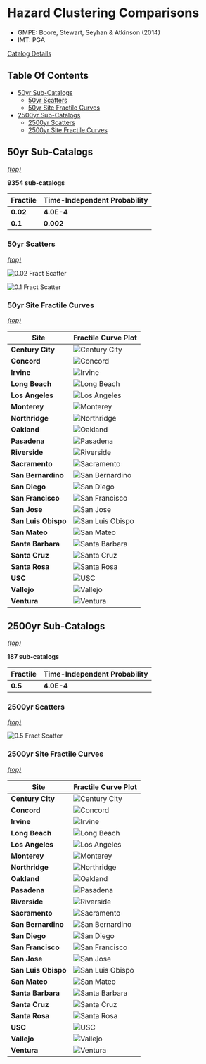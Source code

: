# Hazard Clustering Comparisons

* GMPE: Boore, Stewart, Seyhan & Atkinson (2014)
* IMT: PGA

[Catalog Details](../#bruce-2381)

## Table Of Contents
* [50yr Sub-Catalogs](#50yr-sub-catalogs)
  * [50yr Scatters](#50yr-scatters)
  * [50yr Site Fractile Curves](#50yr-site-fractile-curves)
* [2500yr Sub-Catalogs](#2500yr-sub-catalogs)
  * [2500yr Scatters](#2500yr-scatters)
  * [2500yr Site Fractile Curves](#2500yr-site-fractile-curves)
## 50yr Sub-Catalogs
*[(top)](#table-of-contents)*

**9354 sub-catalogs**

| Fractile | Time-Independent Probability |
|-----|-----|
| **0.02** | **4.0E-4** |
| **0.1** | **0.002** |
### 50yr Scatters
*[(top)](#table-of-contents)*

![0.02 Fract Scatter](resources/50yr_scatter_fract0.02.png)

![0.1 Fract Scatter](resources/50yr_scatter_fract0.1.png)

### 50yr Site Fractile Curves
*[(top)](#table-of-contents)*

| Site | Fractile Curve Plot |
|-----|-----|
| **Century City** | ![Century City](resources/Century_City_50yr.png) |
| **Concord** | ![Concord](resources/Concord_50yr.png) |
| **Irvine** | ![Irvine](resources/Irvine_50yr.png) |
| **Long Beach** | ![Long Beach](resources/Long_Beach_50yr.png) |
| **Los Angeles** | ![Los Angeles](resources/Los_Angeles_50yr.png) |
| **Monterey** | ![Monterey](resources/Monterey_50yr.png) |
| **Northridge** | ![Northridge](resources/Northridge_50yr.png) |
| **Oakland** | ![Oakland](resources/Oakland_50yr.png) |
| **Pasadena** | ![Pasadena](resources/Pasadena_50yr.png) |
| **Riverside** | ![Riverside](resources/Riverside_50yr.png) |
| **Sacramento** | ![Sacramento](resources/Sacramento_50yr.png) |
| **San Bernardino** | ![San Bernardino](resources/San_Bernardino_50yr.png) |
| **San Diego** | ![San Diego](resources/San_Diego_50yr.png) |
| **San Francisco** | ![San Francisco](resources/San_Francisco_50yr.png) |
| **San Jose** | ![San Jose](resources/San_Jose_50yr.png) |
| **San Luis Obispo** | ![San Luis Obispo](resources/San_Luis_Obispo_50yr.png) |
| **San Mateo** | ![San Mateo](resources/San_Mateo_50yr.png) |
| **Santa Barbara** | ![Santa Barbara](resources/Santa_Barbara_50yr.png) |
| **Santa Cruz** | ![Santa Cruz](resources/Santa_Cruz_50yr.png) |
| **Santa Rosa** | ![Santa Rosa](resources/Santa_Rosa_50yr.png) |
| **USC** | ![USC](resources/USC_50yr.png) |
| **Vallejo** | ![Vallejo](resources/Vallejo_50yr.png) |
| **Ventura** | ![Ventura](resources/Ventura_50yr.png) |
## 2500yr Sub-Catalogs
*[(top)](#table-of-contents)*

**187 sub-catalogs**

| Fractile | Time-Independent Probability |
|-----|-----|
| **0.5** | **4.0E-4** |
### 2500yr Scatters
*[(top)](#table-of-contents)*

![0.5 Fract Scatter](resources/2500yr_scatter_fract0.5.png)

### 2500yr Site Fractile Curves
*[(top)](#table-of-contents)*

| Site | Fractile Curve Plot |
|-----|-----|
| **Century City** | ![Century City](resources/Century_City_2500yr.png) |
| **Concord** | ![Concord](resources/Concord_2500yr.png) |
| **Irvine** | ![Irvine](resources/Irvine_2500yr.png) |
| **Long Beach** | ![Long Beach](resources/Long_Beach_2500yr.png) |
| **Los Angeles** | ![Los Angeles](resources/Los_Angeles_2500yr.png) |
| **Monterey** | ![Monterey](resources/Monterey_2500yr.png) |
| **Northridge** | ![Northridge](resources/Northridge_2500yr.png) |
| **Oakland** | ![Oakland](resources/Oakland_2500yr.png) |
| **Pasadena** | ![Pasadena](resources/Pasadena_2500yr.png) |
| **Riverside** | ![Riverside](resources/Riverside_2500yr.png) |
| **Sacramento** | ![Sacramento](resources/Sacramento_2500yr.png) |
| **San Bernardino** | ![San Bernardino](resources/San_Bernardino_2500yr.png) |
| **San Diego** | ![San Diego](resources/San_Diego_2500yr.png) |
| **San Francisco** | ![San Francisco](resources/San_Francisco_2500yr.png) |
| **San Jose** | ![San Jose](resources/San_Jose_2500yr.png) |
| **San Luis Obispo** | ![San Luis Obispo](resources/San_Luis_Obispo_2500yr.png) |
| **San Mateo** | ![San Mateo](resources/San_Mateo_2500yr.png) |
| **Santa Barbara** | ![Santa Barbara](resources/Santa_Barbara_2500yr.png) |
| **Santa Cruz** | ![Santa Cruz](resources/Santa_Cruz_2500yr.png) |
| **Santa Rosa** | ![Santa Rosa](resources/Santa_Rosa_2500yr.png) |
| **USC** | ![USC](resources/USC_2500yr.png) |
| **Vallejo** | ![Vallejo](resources/Vallejo_2500yr.png) |
| **Ventura** | ![Ventura](resources/Ventura_2500yr.png) |
